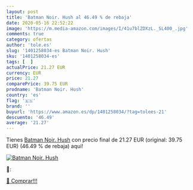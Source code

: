 ```yaml
---
layout: post
title: 'Batman Noir. Hush al 46.49 % de rebaja'
date: 2020-05-16 22:52:22
image: 'https://m.media-amazon.com/images/I/41u7blZDXzL._SL400_.jpg'
comments: true
category: ofertas
author: 'tole.es'
slug: '1401258034-es Batman Noir. Hush'
sku: '1401258034-es'
tags: [  ]
actualPrice: 21.27 EUR
currency: EUR
price: 21.27
comparePrice: 39.75 EUR
prodname: 'Batman Noir. Hush'
country: 'es'
flag: '🇪🇸'
brand: ''
buyurl: 'https://www.amazon.es/dp/1401258034/?tag=tolees-21'
descuento: '46.49'
average: '21.27'
---
```


Tienes [Batman Noir. Hush](https://www.amazon.es/dp/1401258034/?tag=tolees-21) con precio final de  21.27 EUR (original: 39.75 EUR) (46.49 %  de rebaja) aqui!

[![Batman Noir. Hush](https://m.media-amazon.com/images/I/41u7blZDXzL._SL400_.jpg)](https://www.amazon.es/dp/1401258034/?tag=tolees-21)

🔎:


[🛒 Comprar!!!](https://www.amazon.es/dp/1401258034/?tag=tolees-21)
